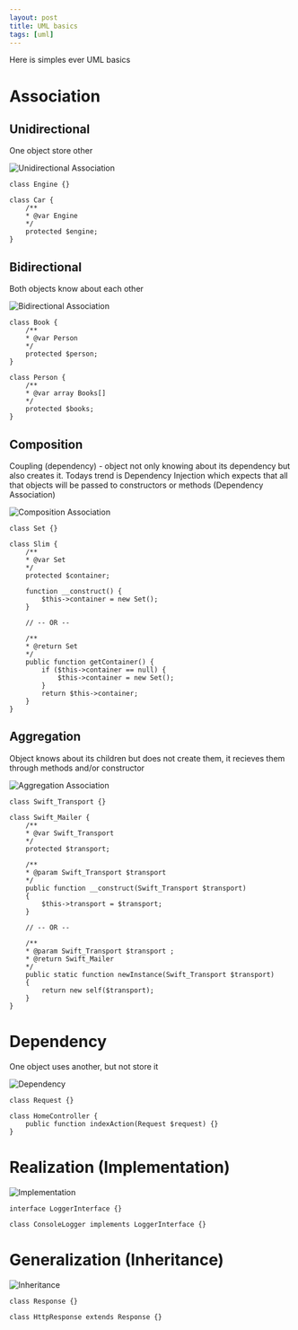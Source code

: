 ```yaml
---
layout: post
title: UML basics
tags: [uml]
---
```


Here is simples ever UML basics

Association
===========


Unidirectional
--------------

One object store other

![Unidirectional Association](/examples/uml_basics/Association/Unidirectional/UML.svg)

    class Engine {}

    class Car {
        /**
        * @var Engine
        */
        protected $engine;
    }

Bidirectional
-------------

Both objects know about each other

![Bidirectional Association](/examples/uml_basics/Association/Bidirectional/UML.svg)

    class Book {
        /**
        * @var Person
        */
        protected $person;
    }

    class Person {
        /**
        * @var array Books[]
        */
        protected $books;
    }


Composition
-----------

Coupling (dependency) - object not only knowing about its dependency but also creates it. Todays trend is Dependency Injection which expects that all that objects will be passed to constructors or methods (Dependency Association)

![Composition Association](/examples/uml_basics/Association/Composition/UML.svg)

    class Set {}

    class Slim {
        /**
        * @var Set
        */
        protected $container;

        function __construct() {
            $this->container = new Set();
        }

        // -- OR --

        /**
        * @return Set
        */
        public function getContainer() {
            if ($this->container == null) {
                $this->container = new Set();
            }
            return $this->container;
        }
    }


Aggregation
-----------

Object knows about its children but does not create them, it recieves them through methods and/or constructor

![Aggregation Association](/examples/uml_basics/Association/Aggregation/UML.svg)

    class Swift_Transport {}

    class Swift_Mailer {
        /**
        * @var Swift_Transport
        */
        protected $transport;

        /**
        * @param Swift_Transport $transport
        */
        public function __construct(Swift_Transport $transport)
        {
            $this->transport = $transport;
        }

        // -- OR --

        /**
        * @param Swift_Transport $transport ;
        * @return Swift_Mailer
        */
        public static function newInstance(Swift_Transport $transport)
        {
            return new self($transport);
        }
    }


Dependency
==========

One object uses another, but not store it

![Dependency](/examples/uml_basics/Dependency/UML.svg)

    class Request {}

    class HomeController {
        public function indexAction(Request $request) {}
    }


Realization (Implementation)
============================

![Implementation](/examples/uml_basics/Realization/UML.svg)

    interface LoggerInterface {}

    class ConsoleLogger implements LoggerInterface {}


Generalization (Inheritance)
============================

![Inheritance](/examples/uml_basics/Generalization/UML.svg)

    class Response {}

    class HttpResponse extends Response {}

